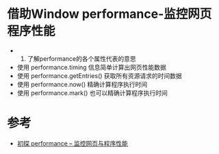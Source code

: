 # 借助Window performance-监控网页程序性能
- 1. 了解performance的各个属性代表的意思
- 使用 performance.timing 信息简单计算出网页性能数据
- 使用 performance.getEntries() 获取所有资源请求的时间数据
- 使用 performance.now() 精确计算程序执行时间
- 使用 performance.mark() 也可以精确计算程序执行时间

# 参考
- [初探 performance – 监控网页与程序性能](http://www.alloyteam.com/2015/09/explore-performance/#)